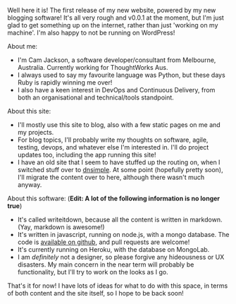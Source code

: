 Well here it is! The first release of my new website, powered by my new blogging software! It's all very rough and v0.0.1 at the moment, but I'm just glad to get something up on the internet, rather than just 'working on my machine'. I'm also happy to not be running on WordPress!

About me:
* I'm Cam Jackson, a software developer/consultant from Melbourne, Australia. Currently working for ThoughtWorks Aus.
* I always used to say my favourite language was Python, but these days Ruby is rapidly winning me over!
* I also have a keen interest in DevOps and Continuous Delivery, from both an organisational and technical/tools standpoint.

[//]: # (fold)

About this site:
* I'll mostly use this site to blog, also with a few static pages on me and my projects.
* For blog topics, I'll probably write my thoughts on software, agile, testing, devops, and whatever else I'm interested in. I'll do project updates too, including the app running this site!
* I have an old site that I seem to have stuffed up the routing on, when I switched stuff over to [dnsimple](http://dnsimple.com). At some point (hopefully pretty soon), I'll migrate the content over to here, although there wasn't much anyway.

About this software: (**Edit: A lot of the following information is no longer true**)
* It's called writeitdown, because all the content is written in markdown. (Yay, markdown is awesome!)
* It's written in javascript, running on node.js, with a mongo database. The code is [available on github](https://github.com/camjackson/writeitdown), and pull requests are welcome!
* It's currently running on Heroku, with the database on MongoLab.
* I am *definitely* not a designer, so please forgive any hideousness or UX disasters. My main concern in the near term will probably be functionality, but I'll try to work on the looks as I go.

That's it for now! I have lots of ideas for what to do with this space, in terms of both content and the site itself, so I hope to be back soon!
